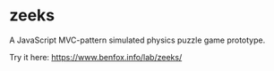 # zeeks
A JavaScript MVC-pattern simulated physics puzzle game prototype.

Try it here: https://www.benfox.info/lab/zeeks/
